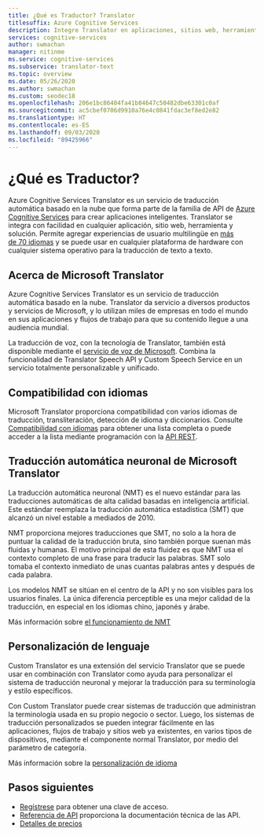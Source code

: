 ```yaml
---
title: ¿Qué es Traductor? Translator
titlesuffix: Azure Cognitive Services
description: Integre Translator en aplicaciones, sitios web, herramientas u otras soluciones para proporcionar experiencias de usuario en varios idiomas.
services: cognitive-services
author: swmachan
manager: nitinme
ms.service: cognitive-services
ms.subservice: translator-text
ms.topic: overview
ms.date: 05/26/2020
ms.author: swmachan
ms.custom: seodec18
ms.openlocfilehash: 206e1bc86404fa41b84647c50482dbe63301c0af
ms.sourcegitcommit: ac5cbef0706d9910a76e4c0841fdac3ef8ed2e82
ms.translationtype: HT
ms.contentlocale: es-ES
ms.lasthandoff: 09/03/2020
ms.locfileid: "89425966"
---
```

# <a name="what-is-translator"></a>¿Qué es Traductor?

Azure Cognitive Services Translator es un servicio de traducción automática basado en la nube que forma parte de la familia de API de [Azure Cognitive Services](https://docs.microsoft.com/azure/?pivot=products&panel=ai) para crear aplicaciones inteligentes. Translator se integra con facilidad en cualquier aplicación, sitio web, herramienta y solución. Permite agregar experiencias de usuario multilingüe en [más de 70 idiomas](languages.md) y se puede usar en cualquier plataforma de hardware con cualquier sistema operativo para la traducción de texto a texto.

## <a name="about-microsoft-translator"></a>Acerca de Microsoft Translator

Azure Cognitive Services Translator es un servicio de traducción automática basado en la nube. Translator da servicio a diversos productos y servicios de Microsoft, y lo utilizan miles de empresas en todo el mundo en sus aplicaciones y flujos de trabajo para que su contenido llegue a una audiencia mundial.

La traducción de voz, con la tecnología de Translator, también está disponible mediante el [servicio de voz de Microsoft](https://docs.microsoft.com/azure/cognitive-services/speech-service/). Combina la funcionalidad de Translator Speech API y Custom Speech Service en un servicio totalmente personalizable y unificado. 

## <a name="language-support"></a>Compatibilidad con idiomas

Microsoft Translator proporciona compatibilidad con varios idiomas de traducción, transliteración, detección de idioma y diccionarios. Consulte [Compatibilidad con idiomas](language-support.md) para obtener una lista completa o puede acceder a la lista mediante programación con la [API REST](https://docs.microsoft.com/azure/cognitive-services/translator/reference/v3-0-languages).  

## <a name="microsoft-translator-neural-machine-translation"></a>Traducción automática neuronal de Microsoft Translator

La traducción automática neuronal (NMT) es el nuevo estándar para las traducciones automáticas de alta calidad basadas en inteligencia artificial. Este estándar reemplaza la traducción automática estadística (SMT) que alcanzó un nivel estable a mediados de 2010.

NMT proporciona mejores traducciones que SMT, no solo a la hora de puntuar la calidad de la traducción bruta, sino también porque suenan más fluidas y humanas. El motivo principal de esta fluidez es que NMT usa el contexto completo de una frase para traducir las palabras. SMT solo tomaba el contexto inmediato de unas cuantas palabras antes y después de cada palabra.

Los modelos NMT se sitúan en el centro de la API y no son visibles para los usuarios finales. La única diferencia perceptible es una mejor calidad de la traducción, en especial en los idiomas chino, japonés y árabe.

Más información sobre [el funcionamiento de NMT](https://www.microsoft.com/en-us/translator/mt.aspx#nnt)

## <a name="language-customization"></a>Personalización de lenguaje

Custom Translator es una extensión del servicio Translator que se puede usar en combinación con Translator como ayuda para personalizar el sistema de traducción neuronal y mejorar la traducción para su terminología y estilo específicos.

Con Custom Translator puede crear sistemas de traducción que administran la terminología usada en su propio negocio o sector. Luego, los sistemas de traducción personalizados se pueden integrar fácilmente en las aplicaciones, flujos de trabajo y sitios web ya existentes, en varios tipos de dispositivos, mediante el componente normal Translator, por medio del parámetro de categoría.

Más información sobre la [personalización de idioma](customization.md)

## <a name="next-steps"></a>Pasos siguientes

- [Regístrese](translator-text-how-to-signup.md) para obtener una clave de acceso.
- [Referencia de API](https://docs.microsoft.com/azure/cognitive-services/Translator/reference/v3-0-reference) proporciona la documentación técnica de las API.
- [Detalles de precios](https://azure.microsoft.com/pricing/details/cognitive-services/translator-text-api/)
